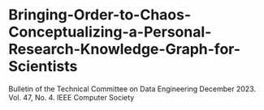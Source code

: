 # Bringing-Order-to-Chaos-Conceptualizing-a-Personal-Research-Knowledge-Graph-for-Scientists
Bulletin of the Technical Committee on Data Engineering December 2023. Vol. 47, No. 4. IEEE Computer Society
